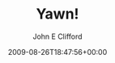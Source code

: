 ---
title: 'Yawn!'
posts: 4
hash: 'sRyTIhVJ'
author: 'John E Clifford'
date: 2009-08-26T18:47:56+00:00
sources:
  - https://tokipona.yahoogroups.narkive.com/sRyTIhVJ
---